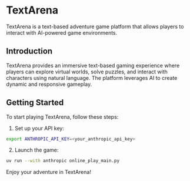 # TextArena

TextArena is a text-based adventure game platform that allows players to interact with AI-powered game environments.

## Introduction

TextArena provides an immersive text-based gaming experience where players can explore virtual worlds, solve puzzles, and interact with characters using natural language. The platform leverages AI to create dynamic and responsive gameplay.

## Getting Started

To start playing TextArena, follow these steps:

1. Set up your API key:
```bash
export ANTHROPIC_API_KEY=<your_anthropic_api_key>
```

2. Launch the game:
```bash
uv run --with anthropic online_play_main.py
```

Enjoy your adventure in TextArena!
